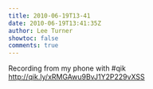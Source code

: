 ```yaml
---
title: 2010-06-19T13-41
date: 2010-06-19T13:41:35Z
author: Lee Turner
showtoc: false
comments: true
---
```


Recording from my phone with #qik http://qik.ly/xRMGAwu9BvJ1Y2P229vXSS

